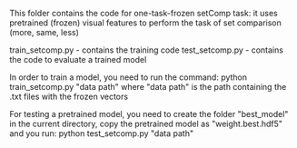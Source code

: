 This folder contains the code for one-task-frozen setComp task: it uses pretrained (frozen) visual features to perform the task of set comparison (more, same, less)

train_setcomp.py - contains the training code
test_setcomp.py - contains the code to evaluate a trained model

In order to train a model, you need to run the command:
python train_setcomp.py "data path"
where "data path" is the path containing the .txt files with the frozen vectors

For testing a pretrained model, you need to create the folder "best_model" in the current directory, copy the pretrained model
as "weight.best.hdf5" and you run: python test_setcomp.py "data path"

